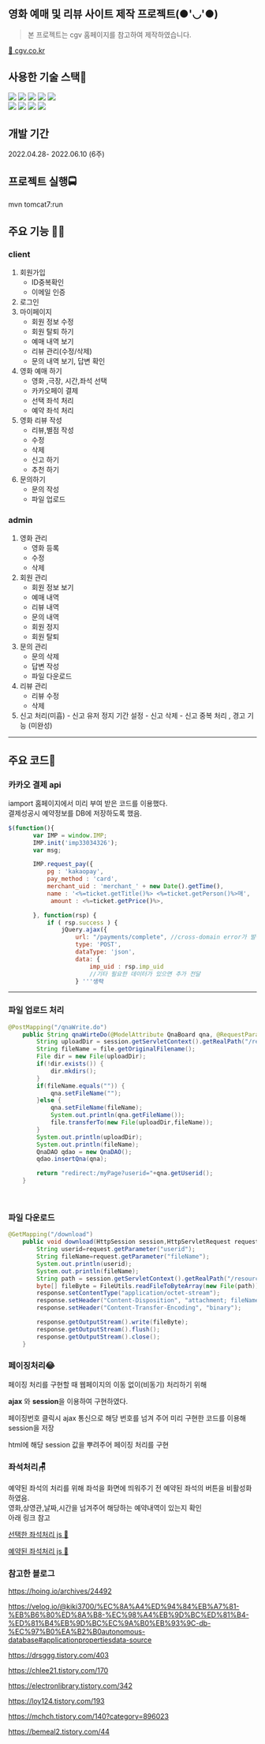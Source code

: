 ## 영화 예매 및 리뷰 사이트 제작 프로젝트(●'◡'●)

> 본 프로젝트는 cgv 홈페이지를 참고하여 제작하였습니다.

[🚗 cgv.co.kr](https://www.cgv.co.kr)

## 사용한 기술 스택🎫

<img src="https://img.shields.io/badge/java-007396?style=for-the-badge&logo=java&logoColor=white"> <img src="https://img.shields.io/badge/html5-E34F26?style=for-the-badge&logo=html5&logoColor=white"> <img src="https://img.shields.io/badge/css-1572B6?style=for-the-badge&logo=css3&logoColor=white">
<img src="https://img.shields.io/badge/javascript-F7DF1E?style=for-the-badge&logo=javascript&logoColor=black">
<img src="https://img.shields.io/badge/jquery-0769AD?style=for-the-badge&logo=jquery&logoColor=white">
<br>
<img src="https://img.shields.io/badge/spring-6DB33F?style=for-the-badge&logo=spring&logoColor=white">
<img src="https://img.shields.io/badge/oracle-F80000?style=for-the-badge&logo=oracle&logoColor=white">
<img src="https://img.shields.io/badge/bootstrap-7952B3?style=for-the-badge&logo=bootstrap&logoColor=white">
<img src="https://img.shields.io/badge/github-181717?style=for-the-badge&logo=github&logoColor=white">

## 개발 기간

2022.04.28- 2022.06.10 (6주)

## 프로젝트 실행🚍

mvn tomcat7:run

## 주요 기능 🐱‍🏍

### client

1.  회원가입
    - ID중복확인
    - 이메일 인증
2.  로그인
3.  마이페이지
    - 회원 정보 수정
    - 회원 탈퇴 하기
    - 예매 내역 보기
    - 리뷰 관리(수정/삭제)
    - 문의 내역 보기, 답변 확인
4.  영화 예매 하기
    - 영화 ,극장, 시간,좌석 선택
    - 카카오페이 결제
    - 선택 좌석 처리
    - 예약 좌석 처리
5.  영화 리뷰 작성
    - 리뷰,별점 작성
    - 수정
    - 삭제
    - 신고 하기
    - 추천 하기
6.  문의하기
    - 문의 작성
    - 파일 업로드

### admin

1.  영화 관리
    - 영화 등록
    - 수정
    - 삭제
2.  회원 관리
    - 회원 정보 보기
    - 예매 내역
    - 리뷰 내역
    - 문의 내역
    - 회원 정지
    - 회원 탈퇴
3.  문의 관리
    - 문의 삭제
    - 답변 작성
    - 파일 다운로드
4.  리뷰 관리
    - 리뷰 수정
    - 삭제
5.  신고 처리(미흡) - 신고 유저 정지 기간 설정 - 신고 삭제 - 신고 중복 처리 , 경고 기능 (미완성)
    <br>

---

## 주요 코드👀

### 카카오 결제 api

iamport 홈페이지에서 미리 부여 받은 코드를 이용했다.<br>
결제성공시 예약정보를 DB에 저장하도록 했음.

```js
$(function(){
       var IMP = window.IMP;
       IMP.init('imp33034326');
       var msg;

       IMP.request_pay({
           pg : 'kakaopay',
           pay_method : 'card',
           merchant_uid : 'merchant_' + new Date().getTime(),
           name : '<%=ticket.getTitle()%> <%=ticket.getPerson()%>매',
            amount : <%=ticket.getPrice()%>,

       }, function(rsp) {
           if ( rsp.success ) {
               jQuery.ajax({
                   url: "/payments/complete", //cross-domain error가 발생하지 않도록 주의해주세요
                   type: 'POST',
                   dataType: 'json',
                   data: {
                       imp_uid : rsp.imp_uid
                       //기타 필요한 데이터가 있으면 추가 전달
                   } '''생략
```

---

### 파일 업로드 처리

```java
@PostMapping("/qnaWrite.do")
	public String qnaWirteDo(@ModelAttribute QnaBoard qna, @RequestParam MultipartFile file, HttpSession session) throws IllegalStateException, IOException{
		String uploadDir = session.getServletContext().getRealPath("/resources/upload/"+qna.getUserid()+"/");
		String fileName = file.getOriginalFilename();
		File dir = new File(uploadDir);
		if(!dir.exists()) {
			dir.mkdirs();
		}
		if(fileName.equals("")) {
			qna.setFileName("");
		}else {
			qna.setFileName(fileName);
			System.out.println(qna.getFileName());
			file.transferTo(new File(uploadDir,fileName));
		}
		System.out.println(uploadDir);
		System.out.println(fileName);
		QnaDAO qdao = new QnaDAO();
		qdao.insertQna(qna);

		return "redirect:/myPage?userid="+qna.getUserid();
	}
```

<br>

### 파일 다운로드

```java
@GetMapping("/download")
	public void download(HttpSession session,HttpServletRequest request, HttpServletResponse response) throws IOException {
		String userid=request.getParameter("userid");
		String fileName=request.getParameter("fileName");
		System.out.println(userid);
		System.out.println(fileName);
		String path = session.getServletContext().getRealPath("/resources/upload/"+userid+"/"+fileName);
		byte[] fileByte = FileUtils.readFileToByteArray(new File(path));
		response.setContentType("application/octet-stream");
	    response.setHeader("Content-Disposition", "attachment; fileName=\"" + URLEncoder.encode(fileName, "UTF-8")+"\";");
	    response.setHeader("Content-Transfer-Encoding", "binary");

	    response.getOutputStream().write(fileByte);
	    response.getOutputStream().flush();
	    response.getOutputStream().close();
	}
```

### 페이징처리😂

페이징 처리를 구현할 때 웹페이지의 이동 없이(비동기) 처리하기 위해<br>

**ajax** 와 **session**을 이용하여 구현하였다.<br>

페이징번호 클릭시 ajax 통신으로 해당 번호를 넘겨 주어 미리 구현한 코드를 이용해 session을 저장<br>

html에 해당 session 값을 뿌려주어 페이징 처리를 구현<br>

### 좌석처리🪑

예약된 좌석의 처리를 위해 좌석을 화면에 띄워주기 전 예약된 좌석의 버튼을 비활성화 하였음.<br>
영화,상영관,날짜,시간을 넘겨주어 해당하는 예약내역이 있는지 확인<br>
아래 링크 참고 <br>

[선택한 좌석처리 js 🚗](https://github.com/Geun-Hwan/Movie_Project/blob/master/WebContent/resources/js/seat.js)

[예약된 좌석처리 js 🚗 ](https://github.com/Geun-Hwan/Movie_Project/blob/master/WebContent/resources/js/ticket.js)

### 참고한 블로그

https://hoing.io/archives/24492

https://velog.io/@kiki3700/%EC%8A%A4%ED%94%84%EB%A7%81-%EB%B6%80%ED%8A%B8-%EC%98%A4%EB%9D%BC%ED%81%B4-%ED%81%B4%EB%9D%BC%EC%9A%B0%EB%93%9C-db-%EC%97%B0%EA%B2%B0autonomous-database#applicationpropertiesdata-source

https://drsggg.tistory.com/403

https://chlee21.tistory.com/170

https://electronlibrary.tistory.com/342

https://loy124.tistory.com/193

https://mchch.tistory.com/140?category=896023

https://bemeal2.tistory.com/44
